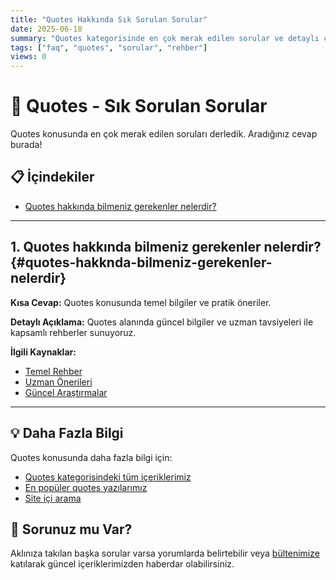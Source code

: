 ```yaml
---
title: "Quotes Hakkında Sık Sorulan Sorular"
date: 2025-06-18
summary: "Quotes kategorisinde en çok merak edilen sorular ve detaylı cevapları."
tags: ["faq", "quotes", "sorular", "rehber"]
views: 0
---
```


# 💭 Quotes - Sık Sorulan Sorular

Quotes konusunda en çok merak edilen soruları derledik. Aradığınız cevap burada!

## 📋 İçindekiler
- [Quotes hakkında bilmeniz gerekenler nelerdir?](#quotes-hakknda-bilmeniz-gerekenler-nelerdir)

---


## 1. Quotes hakkında bilmeniz gerekenler nelerdir? {#quotes-hakknda-bilmeniz-gerekenler-nelerdir}

**Kısa Cevap:** Quotes konusunda temel bilgiler ve pratik öneriler.

**Detaylı Açıklama:**
Quotes alanında güncel bilgiler ve uzman tavsiyeleri ile kapsamlı rehberler sunuyoruz.

**İlgili Kaynaklar:**
- [Temel Rehber](https://mindverse-orcin.vercel.app/quotes)
- [Uzman Önerileri](https://mindverse-orcin.vercel.app/quotes)
- [Güncel Araştırmalar](https://mindverse-orcin.vercel.app/quotes)

---

## 💡 Daha Fazla Bilgi

Quotes konusunda daha fazla bilgi için:
- [Quotes kategorisindeki tüm içeriklerimiz](https://mindverse-orcin.vercel.app/quotes)
- [En popüler quotes yazılarımız](https://mindverse-orcin.vercel.app/popular)
- [Site içi arama](https://mindverse-orcin.vercel.app/search)

## 🤔 Sorunuz mu Var?

Aklınıza takılan başka sorular varsa yorumlarda belirtebilir veya [bültenimize](https://mindverse-orcin.vercel.app) katılarak güncel içeriklerimizden haberdar olabilirsiniz.

